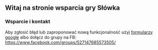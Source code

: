 ## Witaj na stronie wsparcia gry Słówka

### Wsparcie i kontakt

Aby zgłosić błąd lub zaproponować nową funkcjonalność użyj [formularzy google]([https://docs.github.com/categories/github-pages-basics/](https://docs.google.com/forms/d/1EdTE2xDYxuWXOhdwUOsjoqlMsoiwZmIna-a79kFNcxU/)) albo dołącz do grupy na FB: https://www.facebook.com/groups/527147685573505/
